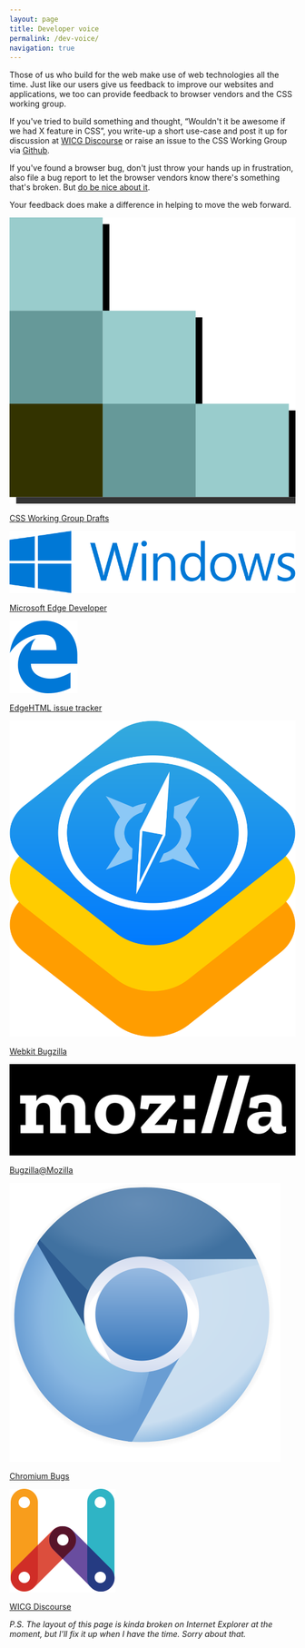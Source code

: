 ```yaml
---
layout: page
title: Developer voice
permalink: /dev-voice/
navigation: true
---
```

Those of us who build for the web make use of web technologies all the time. Just like our users give us feedback to improve our websites and applications, we too can provide feedback to browser vendors and the CSS working group.

If you've tried to build something and thought, “Wouldn't it be awesome if we had X feature in CSS”, you write-up a short use-case and post it up for discussion at [WICG Discourse](https://discourse.wicg.io/) or raise an issue to the CSS Working Group via [Github](https://github.com/w3c/csswg-drafts).

If you've found a browser bug, don't just throw your hands up in frustration, also file a bug report to let the browser vendors know there's something that's broken. But [do be nice about it](https://www.chenhuijing.com/blog/a-little-more-kindness).

Your feedback does make a difference in helping to move the web forward.

<div class="c-platform">
    <a href="https://github.com/w3c/csswg-drafts" class="c-platform__link">
        <img src="/img/csswg.svg" class="c-platform__icon" alt="CSSWG">
        <p>CSS Working Group Drafts</p>
    </a>
    <a href="https://wpdev.uservoice.com/forums/257854-microsoft-edge-developer" class="c-platform__link">
        <img src="/img/windows.svg" class="c-platform__icon" alt="Windows">
        <p>Microsoft Edge Developer</p>
    </a>
    <a href="https://developer.microsoft.com/en-us/microsoft-edge/platform/issues/" class="c-platform__link">
        <img src="/img/edge.svg" class="c-platform__icon" alt="EdgeHTML">
        <p>EdgeHTML issue tracker</p>
    </a>
    <a href="https://bugs.webkit.org/query.cgi?format=specific&product=WebKit" class="c-platform__link">
        <img src="/img/webkit.svg" class="c-platform__icon" alt="Webkit">
        <p>Webkit Bugzilla</p>
    </a>
    <a href="https://bugzilla.mozilla.org/index.cgi" class="c-platform__link">
        <img src="/img/mozilla.svg" class="c-platform__icon" alt="Mozilla">
        <p>Bugzilla@Mozilla</p>
    </a>
    <a href="https://bugs.chromium.org/p/chromium/issues/list" class="c-platform__link">
        <img src="/img/chromium.svg" class="c-platform__icon" alt="Chromium">
        <p>Chromium Bugs</p>
    </a>
    <a href="https://discourse.wicg.io/" class="c-platform__link">
        <img src="/img/wicg.svg" class="c-platform__icon" alt="WICG">
        <p>WICG Discourse</p>
    </a>
</div>

*P.S. The layout of this page is kinda broken on Internet Explorer at the moment, but I'll fix it up when I have the time. Sorry about that.*
